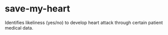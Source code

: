# save-my-heart
Identifies likeliness  (yes/no) to develop heart attack through certain patient medical data.
